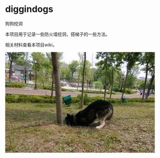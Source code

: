 # diggindogs
狗狗挖洞

本项目用于记录一些防火墙挖洞，搭梯子的一些方法。

相关材料查看本项目wiki。


![](https://raw.githubusercontent.com/qc1iu/diggindogs/master/screenshots/dog.jpg)
